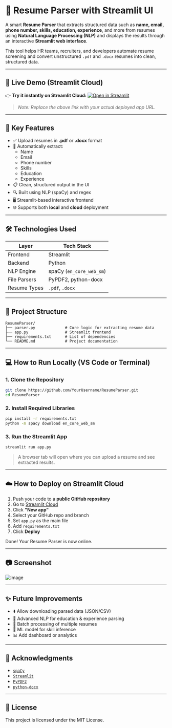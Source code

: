 # 💼 Resume Parser with Streamlit UI

A smart **Resume Parser** that extracts structured data such as **name, email, phone number, skills, education, experience**, and more from resumes using **Natural Language Processing (NLP)** and displays the results through an interactive **Streamlit web interface**.

This tool helps HR teams, recruiters, and developers automate resume screening and convert unstructured `.pdf` and `.docx` resumes into clean, structured data.

---

## 🚀 Live Demo (Streamlit Cloud)

👉 **Try it instantly on Streamlit Cloud:**
[![Open in Streamlit](https://static.streamlit.io/badges/streamlit_badge_black_white.svg)](https://streamlit.io/)

> _Note: Replace the above link with your actual deployed app URL._

---

## 🧠 Key Features

- ✅ Upload resumes in **.pdf** or **.docx** format
- 🧾 Automatically extract:
  - Name
  - Email
  - Phone number
  - Skills
  - Education
  - Experience
- 📋 Clean, structured output in the UI
- 🔍 Built using NLP (spaCy) and regex
- 🖥️ Streamlit-based interactive frontend
- 🌐 Supports both **local** and **cloud** deployment

---

## 🛠️ Technologies Used

| Layer       | Tech Stack             |
|-------------|------------------------|
| Frontend    | Streamlit              |
| Backend     | Python                 |
| NLP Engine  | spaCy (`en_core_web_sm`) |
| File Parsers| PyPDF2, python-docx    |
| Resume Types| `.pdf`, `.docx`        |

---

## 📁 Project Structure

```
ResumeParser/
├── parser.py             # Core logic for extracting resume data
├── app.py                # Streamlit frontend
├── requirements.txt      # List of dependencies
└── README.md             # Project documentation
```

---

## 💻 How to Run Locally (VS Code or Terminal)

### 1. Clone the Repository

```bash
git clone https://github.com/YourUsername/ResumeParser.git
cd ResumeParser
```

### 2. Install Required Libraries

```bash
pip install -r requirements.txt
python -m spacy download en_core_web_sm
```

### 3. Run the Streamlit App

```bash
streamlit run app.py
```

> A browser tab will open where you can upload a resume and see extracted results.

---

## ☁️ How to Deploy on Streamlit Cloud

1. Push your code to a **public GitHub repository**
2. Go to [Streamlit Cloud](https://streamlit.io/cloud)
3. Click **"New app"**
4. Select your GitHub repo and branch
5. Set `app.py` as the main file
6. Add `requirements.txt`
7. Click **Deploy**

Done! Your Resume Parser is now online.

---

## 📷 Screenshot


![image](https://github.com/user-attachments/assets/4ec1cad2-516b-4b55-9f80-6fa620b5d546)

---

## ✨ Future Improvements

- ⬇️ Allow downloading parsed data (JSON/CSV)
- 🤖 Advanced NLP for education & experience parsing
- 📑 Batch processing of multiple resumes
- 🧠 ML model for skill inference
- 📊 Add dashboard or analytics

---

## 🙏 Acknowledgments

- [`spaCy`](https://spacy.io/)
- [`Streamlit`](https://streamlit.io/)
- [`PyPDF2`](https://pypi.org/project/PyPDF2/)
- [`python-docx`](https://python-docx.readthedocs.io/en/latest/)

---

## 📜 License

This project is licensed under the MIT License.
